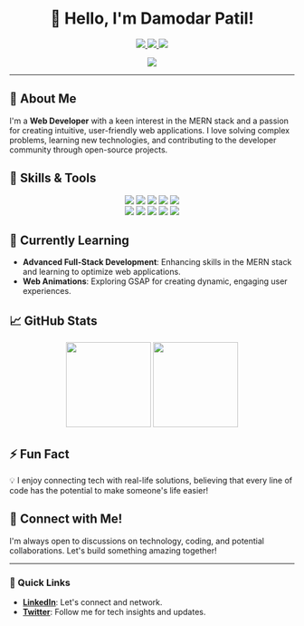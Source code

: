 <h1 align="center">👋 Hello, I'm Damodar Patil!</h1>

<p align="center">
  <a href="https://www.linkedin.com/in/damodarpatil">
    <img src="https://img.shields.io/badge/-DamodarPatil-blue?style=flat&logo=Linkedin&logoColor=white" />
  </a>
  <a href="https://twitter.com/damodar_83">
    <img src="https://img.shields.io/badge/-@damodar_83-1ca0f1?style=flat&logo=twitter&logoColor=white" />
  </a>
  <a href="mailto:patildamodar1983@gmail.com">
    <img src="https://img.shields.io/badge/-patildamodar1983@gmail.com-c14438?style=flat&logo=Gmail&logoColor=white" />
  </a>
</p>

<p align="center">
  <img src="https://readme-typing-svg.herokuapp.com?font=Fira+Code&size=22&pause=1000&color=F7F7F7&center=true&vCenter=true&width=600&lines=Web+Developer+%7C+MERN+Stack+Enthusiast;Lifelong+Learner+%7C+Tech+Explorer" />
</p>

---

## 🚀 About Me

I'm a **Web Developer** with a keen interest in the MERN stack and a passion for creating intuitive, user-friendly web applications. I love solving complex problems, learning new technologies, and contributing to the developer community through open-source projects.

## 🔧 Skills & Tools

<p align="center">
  <img src="https://img.shields.io/badge/-HTML5-E34F26?style=for-the-badge&logo=html5&logoColor=white" />
  <img src="https://img.shields.io/badge/-CSS3-1572B6?style=for-the-badge&logo=css3&logoColor=white" />
  <img src="https://img.shields.io/badge/-JavaScript-F7DF1E?style=for-the-badge&logo=javascript&logoColor=black" />
  <img src="https://img.shields.io/badge/-TypeScript-007ACC?style=for-the-badge&logo=typescript&logoColor=white" />
  <img src="https://img.shields.io/badge/-React-61DAFB?style=for-the-badge&logo=react&logoColor=black" />
  <br/>
  <img src="https://img.shields.io/badge/-Node.js-339933?style=for-the-badge&logo=node.js&logoColor=white" />
  <img src="https://img.shields.io/badge/-Express.js-000000?style=for-the-badge&logo=express&logoColor=white" />
  <img src="https://img.shields.io/badge/-MongoDB-47A248?style=for-the-badge&logo=mongodb&logoColor=white" />
  <img src="https://img.shields.io/badge/-Tailwind%20CSS-38B2AC?style=for-the-badge&logo=tailwind-css&logoColor=white" />
  <img src="https://img.shields.io/badge/-GSAP-88CE02?style=for-the-badge&logo=greensock&logoColor=white" />
</p>

## 🌱 Currently Learning

- **Advanced Full-Stack Development**: Enhancing skills in the MERN stack and learning to optimize web applications.
- **Web Animations**: Exploring GSAP for creating dynamic, engaging user experiences.

## 📈 GitHub Stats

<div align="center">
  <img height="150em" src="https://github-readme-stats.vercel.app/api?username=damodarpatil&show_icons=true&theme=radical" />
  <img height="150em" src="https://github-readme-stats.vercel.app/api/top-langs/?username=damodarpatil&layout=compact&theme=radical" />
</div>

## ⚡ Fun Fact

💡 I enjoy connecting tech with real-life solutions, believing that every line of code has the potential to make someone's life easier!

## 🤝 Connect with Me!

I'm always open to discussions on technology, coding, and potential collaborations. Let's build something amazing together!

---

### 🔗 Quick Links

- **[LinkedIn](https://www.linkedin.com/in/damodarpatil)**: Let's connect and network.
- **[Twitter](https://twitter.com/damodar_83)**: Follow me for tech insights and updates.
